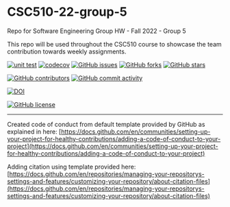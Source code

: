 # CSC510-22-group-5

Repo for Software Engineering Group HW - Fall 2022 - Group 5

This repo will be used throughout the CSC510 course to showcase the team contribution towards weekly assignments.

[![unit test](https://github.com/alunavat/CSC510-22-group-5/actions/workflows/unit-test.yml/badge.svg)](https://github.com/alunavat/CSC510-22-group-5/actions/workflows/unit-test.yml)
[![codecov](https://codecov.io/gh/alunavat/CSC510-22-group-5/branch/main/graph/badge.svg?token=FGYBM3ZH7R)](https://codecov.io/gh/alunavat/CSC510-22-group-5)
[![GitHub issues](https://img.shields.io/github/issues/alunavat/CSC510-22-group-5)](https://github.com/alunavat/CSC510-22-group-5/issues)
[![GitHub forks](https://img.shields.io/github/forks/alunavat/CSC510-22-group-5)](https://github.com/alunavat/CSC510-22-group-5/network)
[![GitHub stars](https://img.shields.io/github/stars/alunavat/CSC510-22-group-5)](https://github.com/alunavat/CSC510-22-group-5/stargazers)

<!--- ![GitHub repo file count](https://img.shields.io/github/directory-file-count/alunavat/CSC510-22-group-5) 
![GitHub code size in bytes](https://img.shields.io/github/languages/code-size/alunavat/CSC510-22-group-5) -->

[![GitHub contributors](https://img.shields.io/github/contributors/alunavat/CSC510-22-group-5)](https://github.com/alunavat/CSC510-22-group-5/graphs/contributors)
[![GitHub commit activity](https://img.shields.io/github/commit-activity/m/alunavat/CSC510-22-group-5)](https://github.com/alunavat/CSC510-22-group-5/graphs/commit-activity)

<!--- ![GitHub language count](https://img.shields.io/github/languages/count/alunavat/CSC510-22-group-5) -->

[![DOI](https://zenodo.org/badge/527830891.svg)](https://zenodo.org/badge/latestdoi/527830891)

[![GitHub license](https://img.shields.io/github/license/alunavat/CSC510-22-group-5)](https://github.com/alunavat/CSC510-22-group-5/blob/main/LICENSE)

---

Created code of conduct from default template provided by GitHub as explained in here: [https://docs.github.com/en/communities/setting-up-your-project-for-healthy-contributions/adding-a-code-of-conduct-to-your-project](https://docs.github.com/en/communities/setting-up-your-project-for-healthy-contributions/adding-a-code-of-conduct-to-your-project)

Adding citation using template provided here: [https://docs.github.com/en/repositories/managing-your-repositorys-settings-and-features/customizing-your-repository/about-citation-files](https://docs.github.com/en/repositories/managing-your-repositorys-settings-and-features/customizing-your-repository/about-citation-files)
